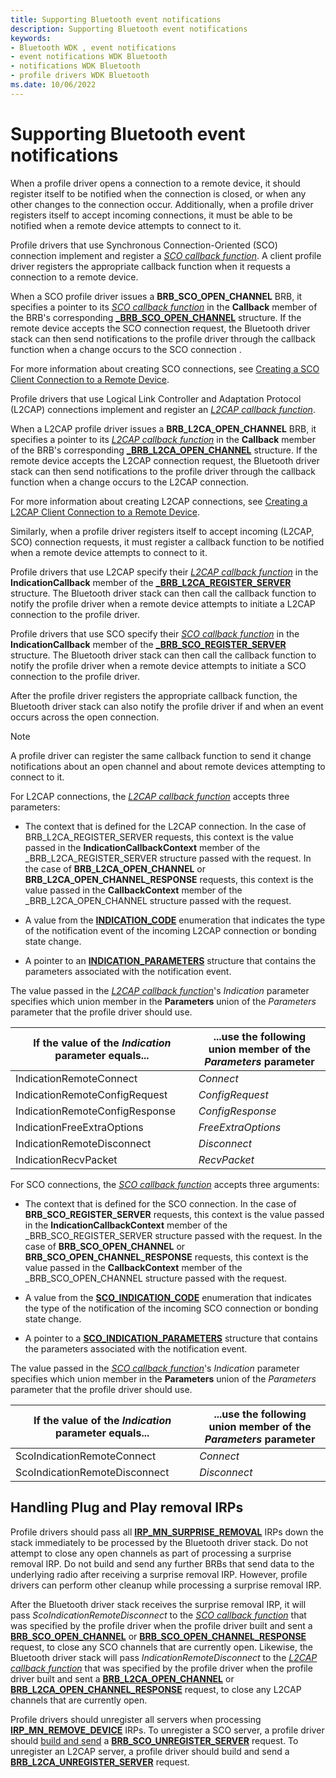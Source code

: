 ```yaml
---
title: Supporting Bluetooth event notifications
description: Supporting Bluetooth event notifications
keywords:
- Bluetooth WDK , event notifications
- event notifications WDK Bluetooth
- notifications WDK Bluetooth
- profile drivers WDK Bluetooth
ms.date: 10/06/2022
---
```


# Supporting Bluetooth event notifications

When a profile driver opens a connection to a remote device, it should register itself to be notified when the connection is closed, or when any other changes to the connection occur. Additionally, when a profile driver registers itself to accept incoming connections, it must be able to be notified when a remote device attempts to connect to it.

Profile drivers that use Synchronous Connection-Oriented (SCO) connection implement and register a [*SCO callback function*](/windows-hardware/drivers/ddi/bthddi/nc-bthddi-pfnsco_indication_callback). A client profile driver registers the appropriate callback function when it requests a connection to a remote device.

When a SCO profile driver issues a **BRB_SCO_OPEN_CHANNEL** BRB, it specifies a pointer to its [*SCO callback function*](/windows-hardware/drivers/ddi/bthddi/nc-bthddi-pfnsco_indication_callback) in the **Callback** member of the BRB's corresponding [**_BRB_SCO_OPEN_CHANNEL**](/windows-hardware/drivers/ddi/bthddi/ns-bthddi-_brb_sco_open_channel) structure. If the remote device accepts the SCO connection request, the Bluetooth driver stack can then send notifications to the profile driver through the callback function when a change occurs to the SCO connection .

For more information about creating SCO connections, see [Creating a SCO Client Connection to a Remote Device](creating-a-sco-client-connection-to-a-remote-device.md).

Profile drivers that use Logical Link Controller and Adaptation Protocol (L2CAP) connections implement and register an [*L2CAP callback function*](/windows-hardware/drivers/ddi/bthddi/nc-bthddi-pfnbthport_indication_callback).

When a L2CAP profile driver issues a **BRB_L2CA_OPEN_CHANNEL** BRB, it specifies a pointer to its [*L2CAP callback function*](/windows-hardware/drivers/ddi/bthddi/nc-bthddi-pfnbthport_indication_callback) in the **Callback** member of the BRB's corresponding [**_BRB_L2CA_OPEN_CHANNEL**](/windows-hardware/drivers/ddi/bthddi/ns-bthddi-_brb_l2ca_open_channel) structure. If the remote device accepts the L2CAP connection request, the Bluetooth driver stack can then send notifications to the profile driver through the callback function when a change occurs to the L2CAP connection.

For more information about creating L2CAP connections, see [Creating a L2CAP Client Connection to a Remote Device](creating-a-l2cap-client-connection-to-a-remote-device.md).

Similarly, when a profile driver registers itself to accept incoming (L2CAP, SCO) connection requests, it must register a callback function to be notified when a remote device attempts to connect to it.

Profile drivers that use L2CAP specify their [*L2CAP callback function*](/windows-hardware/drivers/ddi/bthddi/nc-bthddi-pfnbthport_indication_callback) in the **IndicationCallback** member of the [**_BRB_L2CA_REGISTER_SERVER**](/windows-hardware/drivers/ddi/bthddi/ns-bthddi-_brb_l2ca_register_server) structure. The Bluetooth driver stack can then call the callback function to notify the profile driver when a remote device attempts to initiate a L2CAP connection to the profile driver.

Profile drivers that use SCO specify their [*SCO callback function*](/windows-hardware/drivers/ddi/bthddi/nc-bthddi-pfnsco_indication_callback) in the **IndicationCallback** member of the [**_BRB_SCO_REGISTER_SERVER**](/windows-hardware/drivers/ddi/bthddi/ns-bthddi-_brb_sco_register_server) structure. The Bluetooth driver stack can then call the callback function to notify the profile driver when a remote device attempts to initiate a SCO connection to the profile driver.

After the profile driver registers the appropriate callback function, the Bluetooth driver stack can also notify the profile driver if and when an event occurs across the open connection.

> [!NOTE]
> A profile driver can register the same callback function to send it change notifications about an open channel and about remote devices attempting to connect to it.

For L2CAP connections, the [*L2CAP callback function*](/windows-hardware/drivers/ddi/bthddi/nc-bthddi-pfnbthport_indication_callback) accepts three parameters:

- The context that is defined for the L2CAP connection. In the case of BRB_L2CA_REGISTER_SERVER requests, this context is the value passed in the **IndicationCallbackContext** member of the \_BRB_L2CA_REGISTER_SERVER structure passed with the request. In the case of **BRB_L2CA_OPEN_CHANNEL** or **BRB_L2CA_OPEN_CHANNEL_RESPONSE** requests, this context is the value passed in the **CallbackContext** member of the _BRB_L2CA_OPEN_CHANNEL structure passed with the request.

- A value from the [**INDICATION_CODE**](/windows-hardware/drivers/ddi/bthddi/ne-bthddi-_indication_code) enumeration that indicates the type of the notification event of the incoming L2CAP connection or bonding state change.

- A pointer to an [**INDICATION_PARAMETERS**](/windows-hardware/drivers/ddi/bthddi/ns-bthddi-_indication_parameters) structure that contains the parameters associated with the notification event.

The value passed in the [*L2CAP callback function*](/windows-hardware/drivers/ddi/bthddi/nc-bthddi-pfnbthport_indication_callback)'s *Indication* parameter specifies which union member in the **Parameters** union of the *Parameters* parameter that the profile driver should use.

| If the value of the *Indication* parameter equals... | ...use the following union member of the *Parameters* parameter |
|--|--|
| IndicationRemoteConnect | *Connect* |
| IndicationRemoteConfigRequest | *ConfigRequest* |
| IndicationRemoteConfigResponse | *ConfigResponse* |
| IndicationFreeExtraOptions | *FreeExtraOptions* |
| IndicationRemoteDisconnect | *Disconnect* |
| IndicationRecvPacket | *RecvPacket* |

For SCO connections, the [*SCO callback function*](/windows-hardware/drivers/ddi/bthddi/nc-bthddi-pfnsco_indication_callback) accepts three arguments:

- The context that is defined for the SCO connection. In the case of **BRB_SCO_REGISTER_SERVER** requests, this context is the value passed in the **IndicationCallbackContext** member of the \_BRB_SCO_REGISTER_SERVER structure passed with the request. In the case of **BRB_SCO_OPEN_CHANNEL** or **BRB_SCO_OPEN_CHANNEL_RESPONSE** requests, this context is the value passed in the **CallbackContext** member of the _BRB_SCO_OPEN_CHANNEL structure passed with the request.

- A value from the [**SCO_INDICATION_CODE**](/windows-hardware/drivers/ddi/bthddi/ne-bthddi-_sco_indication_code) enumeration that indicates the type of the notification of the incoming SCO connection or bonding state change.

- A pointer to a [**SCO_INDICATION_PARAMETERS**](/windows-hardware/drivers/ddi/bthddi/ns-bthddi-_sco_indication_parameters) structure that contains the parameters associated with the notification event.

The value passed in the [*SCO callback function*](/windows-hardware/drivers/ddi/bthddi/nc-bthddi-pfnsco_indication_callback)'s *Indication* parameter specifies which union member in the **Parameters** union of the *Parameters* parameter that the profile driver should use.

| If the value of the *Indication* parameter equals... | ...use the following union member of the *Parameters* parameter |
|--|--|
| ScoIndicationRemoteConnect | *Connect* |
| ScoIndicationRemoteDisconnect | *Disconnect* |

## Handling Plug and Play removal IRPs

Profile drivers should pass all [**IRP_MN_SURPRISE_REMOVAL**](../kernel/irp-mn-surprise-removal.md) IRPs down the stack immediately to be processed by the Bluetooth driver stack. Do not attempt to close any open channels as part of processing a surprise removal IRP. Do not build and send any further BRBs that send data to the underlying radio after receiving a surprise removal IRP. However, profile drivers can perform other cleanup while processing a surprise removal IRP.

After the Bluetooth driver stack receives the surprise removal IRP, it will pass *ScoIndicationRemoteDisconnect* to the [*SCO callback function*](/windows-hardware/drivers/ddi/bthddi/nc-bthddi-pfnsco_indication_callback) that was specified by the profile driver when the profile driver built and sent a [**BRB_SCO_OPEN_CHANNEL**](/previous-versions/ff536626(v=vs.85)) or [**BRB_SCO_OPEN_CHANNEL_RESPONSE**](/previous-versions/ff536627(v=vs.85)) request, to close any SCO channels that are currently open. Likewise, the Bluetooth driver stack will pass *IndicationRemoteDisconnect* to the [*L2CAP callback function*](/windows-hardware/drivers/ddi/bthddi/nc-bthddi-pfnbthport_indication_callback) that was specified by the profile driver when the profile driver built and sent a [**BRB_L2CA_OPEN_CHANNEL**](/previous-versions/ff536615(v=vs.85)) or [**BRB_L2CA_OPEN_CHANNEL_RESPONSE**](/previous-versions/ff536616(v=vs.85)) request, to close any L2CAP channels that are currently open.

Profile drivers should unregister all servers when processing [**IRP_MN_REMOVE_DEVICE**](../kernel/irp-mn-remove-device.md) IRPs. To unregister a SCO server, a profile driver should [build and send](building-and-sending-a-brb.md) a [**BRB_SCO_UNREGISTER_SERVER**](/previous-versions/ff536630(v=vs.85)) request. To unregister an L2CAP server, a profile driver should build and send a [**BRB_L2CA_UNREGISTER_SERVER**](/previous-versions/ff536619(v=vs.85)) request.
